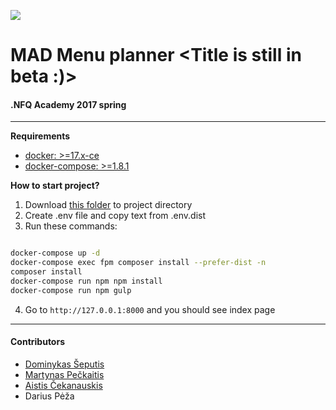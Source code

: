 ![](https://avatars0.githubusercontent.com/u/4995607?v=3&s=100)
# MAD Menu planner <Title is still in beta :)>
#### .NFQ Academy 2017 spring

---

**Requirements**

* [docker: >=17.x-ce](https://docs.docker.com/engine/installation/)
* [docker-compose: >=1.8.1](https://github.com/docker/compose/releases)

**How to start project?**

1. Download [this folder](https://github.com/nfqakademija/kickstart/tree/master/.docker) to project directory
2. Create .env file and copy text from .env.dist
3. Run these commands:

```bash

docker-compose up -d
docker-compose exec fpm composer install --prefer-dist -n
composer install
docker-compose run npm npm install
docker-compose run npm gulp

```

4. Go to `http://127.0.0.1:8000` and you should see index page

---

#### Contributors

- [Dominykas Šeputis](https://github.com/dqmis/)
- [Martynas Pečkaitis](https://github.com/MPeckaitis)
- [Aistis Čekanauskis](https://github.com/AistisCekanauskis)
- Darius Pėža


 



 
